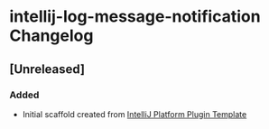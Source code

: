 <!-- Keep a Changelog guide -> https://keepachangelog.com -->

# intellij-log-message-notification Changelog

## [Unreleased]
### Added
- Initial scaffold created from [IntelliJ Platform Plugin Template](https://github.com/JetBrains/intellij-platform-plugin-template)
